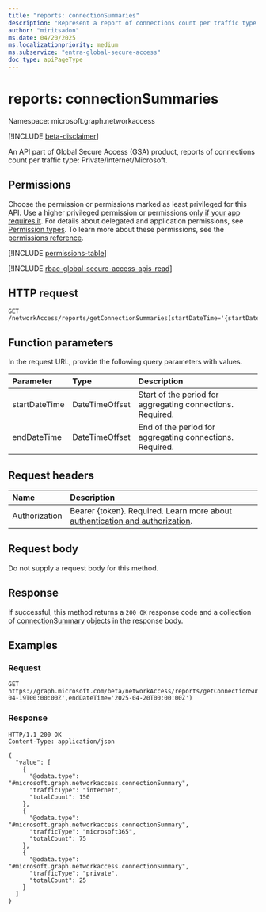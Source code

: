 ```yaml
---
title: "reports: connectionSummaries"
description: "Represent a report of connections count per traffic type."
author: "miritsadon"
ms.date: 04/20/2025
ms.localizationpriority: medium
ms.subservice: "entra-global-secure-access"
doc_type: apiPageType
---
```


# reports: connectionSummaries

Namespace: microsoft.graph.networkaccess

[!INCLUDE [beta-disclaimer](../../includes/beta-disclaimer.md)]

An API part of Global Secure Access (GSA) product, reports of connections count per traffic type: Private/Internet/Microsoft.

## Permissions

Choose the permission or permissions marked as least privileged for this API. Use a higher privileged permission or permissions [only if your app requires it](/graph/permissions-overview#best-practices-for-using-microsoft-graph-permissions). For details about delegated and application permissions, see [Permission types](/graph/permissions-overview#permission-types). To learn more about these permissions, see the [permissions reference](/graph/permissions-reference).

<!-- {
  "blockType": "permissions",
  "name": "networkaccess-reports-getconnectionsummaries-permissions"
}
-->
[!INCLUDE [permissions-table](../includes/permissions/networkaccess-reports-getconnectionsummaries-permissions.md)]

[!INCLUDE [rbac-global-secure-access-apis-read](../includes/rbac-for-apis/rbac-global-secure-access-apis-read.md)]

## HTTP request

<!-- {
  "blockType": "ignored"
}
-->
``` http
GET /networkAccess/reports/getConnectionSummaries(startDateTime='{startDateTime}',endDateTime='{endDateTime}')
```

## Function parameters
In the request URL, provide the following query parameters with values.

|Parameter|Type|Description|
|:---|:---|:---|
|startDateTime|DateTimeOffset|Start of the period for aggregating connections. Required.|
|endDateTime|DateTimeOffset|End of the period for aggregating connections. Required.|

## Request headers

|Name|Description|
|:---|:---|
|Authorization|Bearer {token}. Required. Learn more about [authentication and authorization](/graph/auth/auth-concepts).|

## Request body

Do not supply a request body for this method.

## Response

If successful, this method returns a `200 OK` response code and a collection of [connectionSummary](../resources/networkaccess-connectionsummary.md) objects in the response body.

## Examples

### Request

<!-- {
  "blockType": "request",
  "name": "get_connection_summaries"
}
-->
``` http
GET https://graph.microsoft.com/beta/networkAccess/reports/getConnectionSummaries(startDateTime='2025-04-19T00:00:00Z',endDateTime='2025-04-20T00:00:00Z')
```

### Response
<!-- {
  "blockType": "response",
  "truncated": true,
  "@odata.type": "Collection(microsoft.graph.networkaccess.connectionSummary)"
}
-->
``` http
HTTP/1.1 200 OK
Content-Type: application/json

{
  "value": [
    {
      "@odata.type": "#microsoft.graph.networkaccess.connectionSummary",
      "trafficType": "internet",
      "totalCount": 150
    },
    {
      "@odata.type": "#microsoft.graph.networkaccess.connectionSummary",
      "trafficType": "microsoft365",
      "totalCount": 75
    },
    {
      "@odata.type": "#microsoft.graph.networkaccess.connectionSummary",
      "trafficType": "private",
      "totalCount": 25
    }
  ]
}
```
